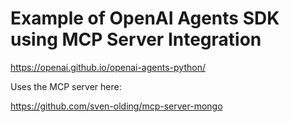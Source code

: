 # Example of OpenAI Agents SDK using MCP Server Integration

https://openai.github.io/openai-agents-python/

Uses the MCP server here:

https://github.com/sven-olding/mcp-server-mongo


